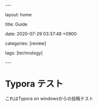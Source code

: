 \---

layout: home

title: Guide

date:  2020-07-29 03:37:48 +0900

categories: [review]

tags: [technology]

\---





# Typora テスト

これはTypora on windowsからの投稿テスト





